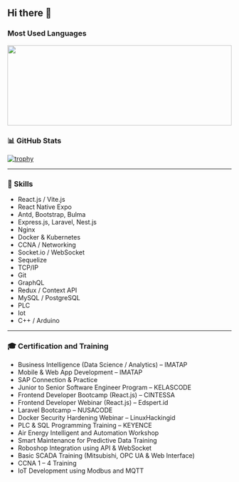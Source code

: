 
## Hi there 👋

### Most Used Languages

<div align="center">
  <img src="https://github-readme-stats.vercel.app/api/top-langs/?username=HafidilAsad&layout=compact&langs_count=10" style="width: 100%; max-width: 600px; height: 180px;" />
</div>

### 📊 GitHub Stats

[![trophy](https://github-profile-trophy.vercel.app/?username=HafidilAsad)](https://github.com/ryo-ma/github-profile-trophy)



---

### 🧠 Skills


- React.js / Vite.js
- React Native Expo
- Antd, Bootstrap, Bulma
- Express.js, Laravel, Nest.js
- Nginx
- Docker & Kubernetes
- CCNA / Networking
- Socket.io / WebSocket
- Sequelize
- TCP/IP
- Git
- GraphQL
- Redux / Context API
- MySQL / PostgreSQL
- PLC
- Iot
- C++ / Arduino
---

### 🎓 Certification and Training

- Business Intelligence (Data Science / Analytics) – IMATAP
- Mobile & Web App Development – IMATAP
- SAP Connection & Practice
- Junior to Senior Software Engineer Program – KELASCODE
- Frontend Developer Bootcamp (React.js) – CINTESSA
- Frontend Developer Webinar (React.js) – Edspert.id
- Laravel Bootcamp – NUSACODE
- Docker Security Hardening Webinar – LinuxHackingid
- PLC & SQL Programming Training – KEYENCE
- Air Energy Intelligent and Automation Workshop
- Smart Maintenance for Predictive Data Training
- Roboshop Integration using API & WebSocket
- Basic SCADA Training (Mitsubishi, OPC UA & Web Interface)
- CCNA 1 – 4 Training
- IoT Development using Modbus and MQTT





<!--
**HafidilAsad/HafidilAsad** is a ✨ _special_ ✨ repository because its `README.md` (this file) appears on your GitHub profile.

Here are some ideas to get you started:

- 🔭 I’m currently working on ...
- 🌱 I’m currently learning ...
- 👯 I’m looking to collaborate on ...
- 🤔 I’m looking for help with ...
- 💬 Ask me about ...
- 📫 How to reach me: ...
- 😄 Pronouns: ...
- ⚡ Fun fact: ...
-->
